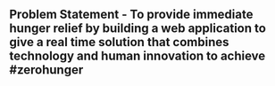 ## Problem Statement - To provide immediate hunger relief by building a web application to give a real time solution that combines technology and human innovation to achieve #zerohunger